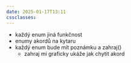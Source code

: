 ```yaml
---
date: 2025-01-17T13:11
cssclasses:
---
```

- každý enum jiná funkčnost
- enumy akordů na kytaru
- každý enum bude mít poznámku a zahraj()
	- zahraj mi graficky ukáže jak chytit akord
	